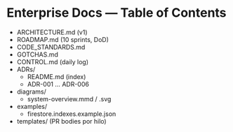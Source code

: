 # Enterprise Docs — Table of Contents

- ARCHITECTURE.md (v1)
- ROADMAP.md (10 sprints, DoD)
- CODE_STANDARDS.md
- GOTCHAS.md
- CONTROL.md (daily log)
- ADRs/
  - README.md (index)
  - ADR-001 … ADR-006
- diagrams/
  - system-overview.mmd / .svg
- examples/
  - firestore.indexes.example.json
- templates/ (PR bodies por hilo)
